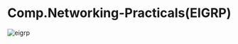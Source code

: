 # Comp.Networking-Practicals(EIGRP)
![eigrp](https://github.com/jatin-sharma2484/Comp.Networking-Practicals/assets/133746410/5ba48373-422b-453a-bfb6-39ef189d7117)

